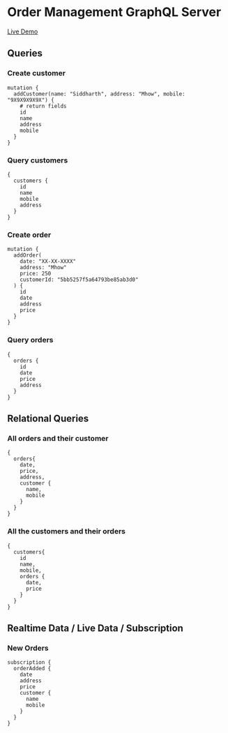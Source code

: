 # Order Management GraphQL Server
[Live Demo](https://mwwaters.herokuapp.com/graphql)

## Queries
### Create customer
```
mutation {
  addCustomer(name: "Siddharth", address: "Mhow", mobile: "9X9X9X9X9X") {
    # return fields
    id
    name
    address
    mobile
  }
}
```

### Query customers
```
{
  customers {
    id
    name
    mobile
    address
  }
}

```

### Create order
```
mutation {
  addOrder(
    date: "XX-XX-XXXX"
    address: "Mhow"
    price: 250
    customerId: "5bb5257f5a64793be85ab3d0"
  ) {
    id
    date
    address
    price
  }
}

```

### Query orders
```
{
  orders {
    id
    date
    price
    address
  }
}
```

## Relational Queries
### All orders and their customer
```
{
  orders{
    date,
    price,
    address,
    customer {
      name,
      mobile
    }
  }
}
```

### All the customers and their orders
```
{
  customers{
    id
    name,
    mobile,
    orders {
      date,
      price
    }
  }
}
```

## Realtime Data / Live Data / Subscription

### New Orders

```
subscription {
  orderAdded {
    date
    address
    price
    customer {
      name
      mobile
    }
  }
}
```